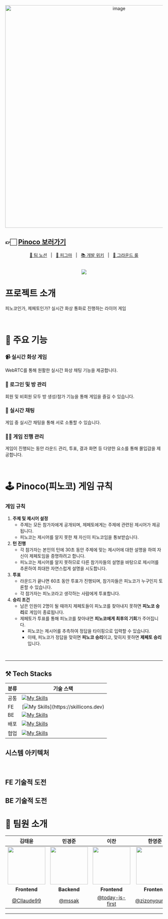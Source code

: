<div align="center">
  <img width="712" alt="image" src="https://github.com/user-attachments/assets/3cab338c-05d0-45a3-9ae5-e553a63fc2cf">
 </div>



## 👉🏻 [Pinoco 보러가기](https://pinoco.site/)

<p align=center>
  <a href="https://lush-collision-539.notion.site/Pinoco-12fb0f9caa698078bcc1eeb19b3a301c?pvs=74"> 📒 팀 노션</a>
  &nbsp; | &nbsp; 
  <a href="https://www.figma.com/design/P48gH3lKlbN1tQ4oFeKzxP/Pinoco?node-id=0-1&t=ZcZl3EQfD2ZaGnQh-1">🎨 피그마</a>
  &nbsp; | &nbsp;  
  <a href="https://lush-collision-539.notion.site/130b0f9caa6981f1b10df3a24a4ef039?pvs=74">📚 개발 위키</a>
  &nbsp; | &nbsp; 
  <a href="https://github.com/boostcampwm-2024/web23-Pinoco/wiki/%EA%B7%B8%EB%9D%BC%EC%9A%B4%EB%93%9C-%EB%A3%B0">📏 그라운드 룰</a>
</p>

<br>
</div>
<div align=center>
    <a href="https://hits.seeyoufarm.com"><img src="https://hits.seeyoufarm.com/api/count/incr/badge.svg?url=https%3A%2F%2Fgithub.com%2Fboostcampwm-2024%2Fweb23-Pinoco&count_bg=%23048E10&title_bg=%23555555&icon=&icon_color=%23E7E7E7&title=hits&edge_flat=false"/></a>
</div>


#  프로젝트 소개
<p>피노코인가, 제페토인가? 실시간 화상 통화로 진행하는 라이어 게임</p> <br/>


# 🔎 주요 기능

### 📹 실시간 화상 게임

<p> WebRTC를 통해 원활한 실시간 화상 채팅 기능을 제공합니다.</p>

### 🔑 로그인 및 방 관리

<p>회원 및 비회원 모두 방 생성/참가 기능을 통해 게임을 즐길 수 있습니다.</p>

### 💬 실시간 채팅

<p>게임 중 실시간 채팅을 통해 서로 소통할 수 있습니다. </p>

### 🤹🏻 게임 진행 관리

<p>게임이 진행되는 동안 라운드 관리, 투표, 결과 화면 등 다양한 요소를 통해 몰입감을 제공합니다.</p>

<br/>

# 🕹️  Pinoco(피노코) 게임 규칙

### 게임 규칙

1. **주제 및 제시어 설정**
   - 주제는 모든 참가자에게 공개되며, 제페토에게는 주제에 관련된 제시어가 제공됩니다.
   - 피노코는 제시어를 알지 못한 채 자신이 피노코임을 통보받습니다.
2. **턴 진행**
   - 각 참가자는 본인의 턴에 30초 동안 주제에 맞는 제시어에 대한 설명을 하여 자신이 제페토임을 증명하려고 합니다.
   - 피노코는 제시어를 알지 못하므로 다른 참가자들의 설명을 바탕으로 제시어를 추론하여 최대한 자연스럽게 설명을 시도합니다.
3. **투표**
   - 라운드가 끝나면 60초 동안 투표가 진행되며, 참가자들은 피노코가 누구인지 토론할 수 있습니다.
   - 각 참가자는 피노코라고 생각하는 사람에게 투표합니다.
4. **승리 조건**
   - 남은 인원이 2명이 될 때까지 제페토들이 피노코를 찾아내지 못하면 **피노코 승리**로 게임이 종료됩니다.
   - 제페토가 투표를 통해 피노코를 찾아내면 **피노코에게 최후의 기회**가 주어집니다.
     - 피노코는 제시어를 추측하여 정답을 타이핑으로 입력할 수 있습니다.
     - 이때, 피노코가 정답을 맞히면 **피노코 승리**이고, 맞히지 못하면 **제페토 승리**입니다.

<br/>
<hr/>

## ⚒️ Tech Stacks

|분류|기술 스택|
|------|---|
|공통|[![My Skills](https://skillicons.dev/icons?i=ts)](https://skillicons.dev)
|FE|[![My Skills](https://skillicons.dev/icons?i=react,vite,tailwind,)](https://skillicons.dev)
|BE|[![My Skills](https://skillicons.dev/icons?i=express,mysql)](https://skillicons.dev)
|배포|[![My Skills](https://skillicons.dev/icons?i=githubactions,docker,nginx)](https://skillicons.dev)
|협업| [![My Skills](https://skillicons.dev/icons?i=figma,git,github,notion)](https://skillicons.dev)


## 시스템 아키텍처

<br />

## FE 기술적 도전


## BE 기술적 도전

# 🤼 팀원 소개

|                                                        김태윤                                                        |                                                        민경준                                                        |                                                         이찬                                                         |                                                        한영준                                                        |
| :------------------------------------------------------------------------------------------------------------------: | :------------------------------------------------------------------------------------------------------------------: | :------------------------------------------------------------------------------------------------------------------: | :------------------------------------------------------------------------------------------------------------------: |
| <img src="https://github.com/user-attachments/assets/168b4e02-f4c7-4be0-b572-f0ec9dcc09e9" width="120" height="120"> | <img src="https://github.com/user-attachments/assets/42cd6c8a-7ab1-4630-86c6-b4f25f5812a5" width="120" height="120"> | <img src="https://github.com/user-attachments/assets/3bc958ec-4303-4559-b20e-465fe1776e17" width="120" height="120"> | <img src="https://github.com/user-attachments/assets/a0c2bfa9-7894-4b3b-9f69-474894008180" width="120" height="120"> |
|                                                     **Frontend**                                                     |                                                     **Backend**                                                      |                                                     **Frontend**                                                     |                                                     **Frontend**                                                     |
|                                      [@Cllaude99](https://github.com/Cllaude99)                                      |                                          [@mssak](https://github.com/mssak)                                          |                                 [@today-is-first](https://github.com/today-is-first)                                 |                                  [@zizonyoungjun](https://github.com/zizonyoungjun)                                  |


---
